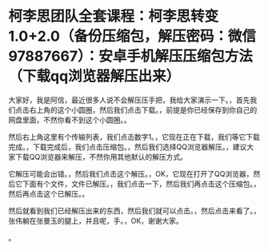 # 柯李思团队全套课程：柯李思转变1.0+2.0（备份压缩包，解压密码：微信97887667）：安卓手机解压压缩包方法（下载qq浏览器解压出来）

大家好，我是阿信，最近很多人说不会解压压手把，我给大家演示一下。，首先我们点击右上角的这个小圆圈，然后我们点击下载。，前提是你已经保存到你自己的网盘里面，不然你看不到这个小圆圈。。

然后右上角这里有个传输列表，我们点击数字1。，它现在正在下载，我们等它下载完成。，下载完成后，我们点击压缩包。，然后我们选择QQ浏览器解压。，建议大家下载QQ浏览器来解压，不然你用其他默认的解压方式。

它解压可能会出错。，然后我们点击这个解压。，OK，它现在打开了QQ浏览器，然后它下面有个文件，文件已解压。，我们点击一下，然后我们再点击这个压缩包。，然后再点击这个已解压。。

然后就看到我们已经解压出来的东西，然后我们就可以点击。，然后点击来看了。，张伟躺在张曼玉的腿上，并且呢，手。，OK，谢谢大家。

。